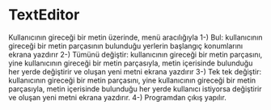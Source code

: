# TextEditor
Kullanıcının gireceği bir metin üzerinde, menü aracılığıyla
1-)  Bul: kullanıcının gireceği bir metin parçasının bulunduğu yerlerin başlangıç konumlarını ekrana yazdırır
2-)	 Tümünü değiştir: kullanıcının gireceği bir metin parçasını, yine kullanıcının gireceği bir metin parçasıyla, metin içerisinde bulunduğu her yerde değiştirir ve oluşan yeni metni ekrana yazdırır
3-)  Tek tek değiştir: kullanıcının gireceği bir metin parçasını, yine kullanıcının gireceği bir metin parçasıyla, metin içerisinde bulunduğu her yerde kullanıcı istiyorsa değiştirir ve oluşan yeni metni ekrana yazdırır.
4-)  Programdan çıkış yapılır.

